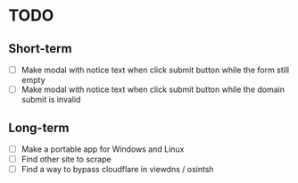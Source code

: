 # TODO

## Short-term

- [ ] Make modal with notice text when click submit button while the form still empty
- [ ] Make modal with notice text when click submit button while the domain submit is invalid

## Long-term


- [ ] Make a portable app for Windows and Linux
- [ ] Find other site to scrape
- [ ] Find a way to bypass cloudflare in viewdns / osintsh